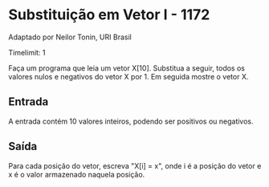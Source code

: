 # Substituição em Vetor I - 1172
Adaptado por Neilor Tonin, URI  Brasil

Timelimit: 1

Faça um programa que leia um vetor X[10]. Substitua a seguir, todos os valores nulos e negativos do vetor X por 1. Em seguida mostre o vetor X.

## Entrada
A entrada contém 10 valores inteiros, podendo ser positivos ou negativos.

## Saída
Para cada posição do vetor, escreva "X[i] = x", onde i é a posição do vetor e x é o valor armazenado naquela posição.